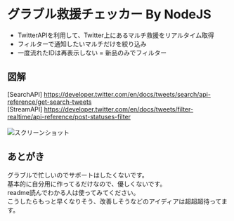 # グラブル救援チェッカー By NodeJS

- TwitterAPIを利用して、Twitter上にあるマルチ救援をリアルタイム取得
- フィルターで通知したいマルチだけを絞り込み
- 一度流れたIDは再表示しない = 新品のみでフィルター

## 図解
[SearchAPI] https://developer.twitter.com/en/docs/tweets/search/api-reference/get-search-tweets<br>
[StreamAPI] https://developer.twitter.com/en/docs/tweets/filter-realtime/api-reference/post-statuses-filter<br>
<br>
![スクリーンショット](https://github.com/khide1101/GBFRaidCheckerNodeJS/blob/master/graph.png)

## あとがき
グラブルで忙しいのでサポートはしたくないです。<br>
基本的に自分用に作ってるだけなので、優しくないです。<br>
readme読んでわかる人は使ってみてください。<br>
こうしたらもっと早くなりそう、改善しそうなどのアイディアは超超超待ってます。<br>
